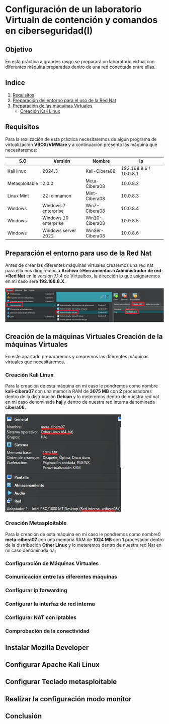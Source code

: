 # Configuración de un laboratorio Virtualn de contención y comandos en ciberseguridad(I)
## Objetivo 

En esta práctica a grandes rasgo se preparará un laboratorio virtual con diferentes máquina preparadas dentro de una red conectada entre ellas.

## Indice

1. [Requisitos](#requisitos)
2. [Preparación del entorno para el uso de la Red Nat](#preparación-el-entorno-para-uso-de-la-red-nat)
3. [Preparación de las máquinas Virtuales](#creación-de-la-máquinas-virtuales-creación-de-la-máquinas-virtuales)
    - [Creación Kali Linux](#creación-kali-linux)

## Requisitos 

Para la realización de esta práctica necesitaremos de algún programa de virtualización **VBOX/VMWare** y a continuación presento las máquina que necesitaremos:

| S.O            |  Versión              |  Nombre         |  Ip                    |
|----------------|-----------------------|-----------------|------------------------|
| Kali linux     | 2024.3                | Kali-Cibera08   | 192.168.8.6 / 10.0.8.1 |
| Metasploitable | 2.0.0                 | Meta-Cibera08   | 10.0.8.2               |
| Linux Mint     | 22-cinnamon           | Mint-Cibera08   | 10.0.8.3               | 
| Windows        | Windows 7 enterprise  | Win7-Cibera08   | 10.0.8.4               |
| Windows        | Windows 10 enterprise | Win10-Cibera08  | 10.0.8.5               |
| Windows        | Windows server 2022   | WinSer-Cibera08 | 10.0.8.6               |

## Preparación el entorno para uso de la Red Nat 

Antes de crear las diferentes máquinas virtuales crearemos una red nat para
ello nos dirigiremos a **Archivo->Herramientas->Administrador de red->Red Nat**
en la versión 7.1.4 de Virtualbox, la dirección ip que asignaremos en mi caso será
**192.168.8.X**.

![alt text](image.png)

## Creación de la máquinas Virtuales Creación de la máquinas Virtuales
En este apartado prepararemos y crearemos las diferentes máquinas virtuales
que necesitaremos. 
### Creación Kali Linux
Para la creación de esta máquina en mi caso le pondremos como nombre **kali-cibera07** con una memoria RAM de **3075 MB** con **2** procesadores dentro de la distribución **Debian** y lo meteremos dentro de nuestra red nat en mi caso denominada **haj** y dentro de nuestra red interna denominada **cibera08**.

![alt text](image-1.png)

### Creación Metasploitable
Para la creación de esta máquina en mi caso le pondremos como nombre0
**meta-cibera07** con una memoria RAM de **1024 MB** con **1** procesador dentro
de la distribución **Other Linux** y lo meteremos dentro de nuestra red Nat en mi caso denominada haj

### Configuración de Máquinas Virtuales 
### Comunicación entre las diferentes máquinas 
### Configurar ip forwarding 
### Configurar la interfaz de red interna
### Configurar NAT con iptables 
### Comprobación de la conectividad 
## Instalar Mozilla Developer 
## Configurar Apache Kali Linux 
## Configurar Teclado metasploitable 
## Realizar la configuración modo monitor 
## Conclusión 

